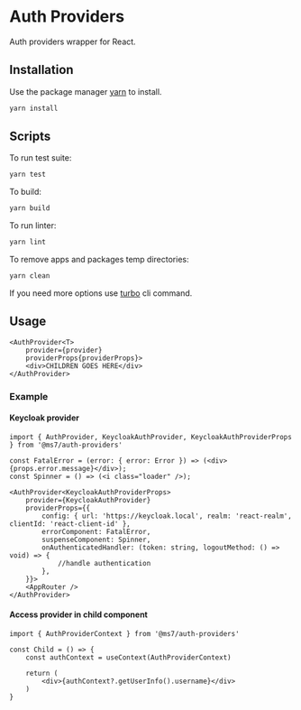 # Auth Providers

Auth providers wrapper for React.

## Installation

Use the package manager [yarn](https://classic.yarnpkg.com/en/docs/install#debian-stable) to install.

```bash
yarn install
```

## Scripts

To run test suite:
```bash
yarn test
```

To build:
```bash
yarn build
```

To run linter:
```bash
yarn lint
```

To remove apps and packages temp directories:
```bash
yarn clean
```

If you need more options use [turbo](https://turborepo.org/docs/core-concepts/filtering) cli command.

## Usage

```tsx
<AuthProvider<T>
    provider={provider}
    providerProps{providerProps}>
    <div>CHILDREN GOES HERE</div>
</AuthProvider>
```

### Example

#### Keycloak provider

```tsx
import { AuthProvider, KeycloakAuthProvider, KeycloakAuthProviderProps } from '@ms7/auth-providers'

const FatalError = (error: { error: Error }) => (<div>{props.error.message}</div>);
const Spinner = () => (<i class="loader" />);

<AuthProvider<KeycloakAuthProviderProps>
    provider={KeycloakAuthProvider}
    providerProps={{
        config: { url: 'https://keycloak.local', realm: 'react-realm', clientId: 'react-client-id' },
        errorComponent: FatalError,
        suspenseComponent: Spinner,
        onAuthenticatedHandler: (token: string, logoutMethod: () => void) => {
            //handle authentication
        },
    }}>
    <AppRouter />
</AuthProvider>
```

#### Access provider in child component

```tsx
import { AuthProviderContext } from '@ms7/auth-providers'

const Child = () => {
    const authContext = useContext(AuthProviderContext)
    
    return (
        <div>{authContext?.getUserInfo().username}</div>
    )
}
```